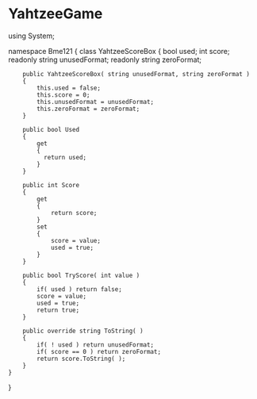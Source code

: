 # YahtzeeGame
using System;

namespace Bme121
{
    class YahtzeeScoreBox
    {
        bool used;
        int score;
        readonly string unusedFormat;
        readonly string zeroFormat;

        public YahtzeeScoreBox( string unusedFormat, string zeroFormat )
        {
            this.used = false;
            this.score = 0;
            this.unusedFormat = unusedFormat;
            this.zeroFormat = zeroFormat;
        }

        public bool Used
        {
            get
            {
              return used;
            }
        }

        public int Score
        {
            get
            {
                return score;
            }
            set
            {
                score = value;
                used = true;
            }
        }

        public bool TryScore( int value )
        {
            if( used ) return false;
            score = value;
            used = true;
            return true;
        }

        public override string ToString( )
        {
            if( ! used ) return unusedFormat;
            if( score == 0 ) return zeroFormat;
            return score.ToString( );
        }
    }
}
